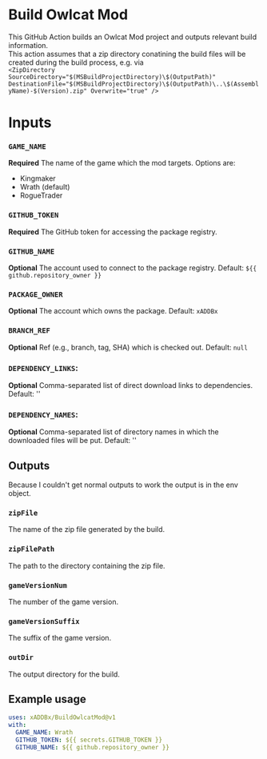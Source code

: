 # Build Owlcat Mod

This GitHub Action builds an Owlcat Mod project and outputs relevant build information.  
This action assumes that a zip directory conatining the build files will be created during the build process, e.g. via  
`<ZipDirectory SourceDirectory="$(MSBuildProjectDirectory)\$(OutputPath)" DestinationFile="$(MSBuildProjectDirectory)\$(OutputPath)\..\$(AssemblyName)-$(Version).zip" Overwrite="true" />`

# Inputs

### `GAME_NAME`

**Required** The name of the game which the mod targets. Options are:
- Kingmaker
- Wrath (default)
- RogueTrader

### `GITHUB_TOKEN`

**Required** The GitHub token for accessing the package registry.

### `GITHUB_NAME`

**Optional** The account used to connect to the package registry. Default: `${{ github.repository_owner }}`

### `PACKAGE_OWNER`

**Optional** The account which owns the package. Default: `xADDBx`

### `BRANCH_REF`

**Optional** Ref (e.g., branch, tag, SHA) which is checked out. Default: `null`

### `DEPENDENCY_LINKS`:

**Optional** Comma-separated list of direct download links to dependencies. Default: ''

### `DEPENDENCY_NAMES`:

**Optional** Comma-separated list of directory names in which the downloaded files will be put. Default: ''

## Outputs
Because I couldn't get normal outputs to work the output is in the env object.

### `zipFile`

The name of the zip file generated by the build.

### `zipFilePath`

The path to the directory containing the zip file.

### `gameVersionNum`

The number of the game version.

### `gameVersionSuffix`

The suffix of the game version.

### `outDir`

The output directory for the build.

## Example usage

```yaml
uses: xADDBx/BuildOwlcatMod@v1
with:
  GAME_NAME: Wrath
  GITHUB_TOKEN: ${{ secrets.GITHUB_TOKEN }}
  GITHUB_NAME: ${{ github.repository_owner }}
```
